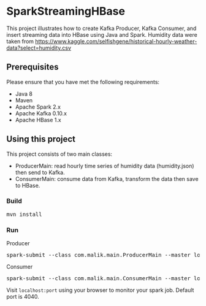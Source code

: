# SparkStreamingHBase
This project illustrates how to create Kafka Producer, Kafka Consumer, and insert streaming data into HBase using Java and Spark. Humidity data were taken from https://www.kaggle.com/selfishgene/historical-hourly-weather-data?select=humidity.csv

## Prerequisites
Please ensure that you have met the following requirements:
* Java 8
* Maven
* Apache Spark 2.x
* Apache Kafka 0.10.x
* Apache HBase 1.x

## Using this project
This project consists of two main classes:
* ProducerMain: read hourly time series of humidity data (humidity.json) then send to Kafka.
* ConsumerMain: consume data from Kafka, transform the data then save to HBase.

### Build
<pre>mvn install</pre>

### Run
Producer
<pre>spark-submit --class com.malik.main.ProducerMain --master local[2] malik/engine/SparkStreamingHBase-1.0-SNAPSHOT-jar-with-dependencies.jar</pre>

Consumer
<pre>spark-submit --class com.malik.main.ConsumerMain --master local[2] malik/engine/SparkStreamingHBase-1.0-SNAPSHOT-jar-with-dependencies.jar</pre>

Visit `localhost:port` using your browser to monitor your spark job. Default port is 4040.
